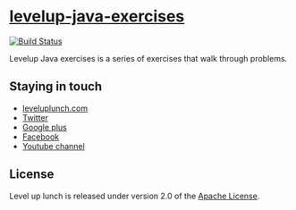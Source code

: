 [levelup-java-exercises](http://www.leveluplunch.com/java/exercises/)
=====================

[![Build Status](https://travis-ci.org/leveluplunch/levelup-java-exercises.png?branch=master)](https://travis-ci.org/leveluplunch/levelup-java-exercises)

Levelup Java exercises is a series of exercises that walk through problems.

## Staying in touch

* [leveluplunch.com](http://www.leveluplunch.com)
* [Twitter](https://twitter.com/leveluplunch)
* [Google plus](https://plus.google.com/+Leveluplunch)
* [Facebook](https://www.facebook.com/leveluplunch)
* [Youtube channel](https://www.youtube.com/user/LevelUpLunch)

	 
## License

Level up lunch is released under version 2.0 of the [Apache License](http://www.apache.org/licenses/LICENSE-2.0).
